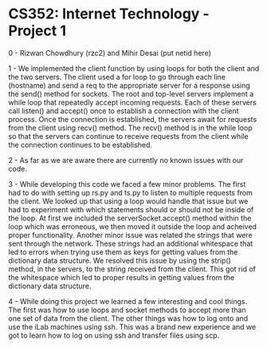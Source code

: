 # CS352: Internet Technology - Project 1

0 - Rizwan Chowdhury (rzc2) and Mihir Desai (put netid here)

1 - We implemented the client function by using loops for both the client and the two servers. The client used a for loop to go through each line (hostname)
    and send a req to the appropriate server for a response using the send() method for sockets. The root and top-level servers implement a while loop that 
    repeatedly accept incoming requests. Each of these servers call listen() and accept() once to establish a connection with the client process. Once the
    connection is established, the servers await for requests from the client using recv() method. The recv() method is in the while loop so that the servers
    can continue to receive requests from the client while the connection continues to be established.

2 - As far as we are aware there are currently no known issues with our code.

3 - While developing this code we faced a few minor problems. The first had to do with setting up rs.py and ts.py to listen to multiple requests from the client.
    We looked up that using a loop would handle that issue but we had to experiment with which statements should or should not be inside of the loop. At first we
    included the serverSocket.accept() method within the loop which was erroneous, we then moved it outside the loop and acheived proper functionality. Another minor
    issue was related the strings that were sent through the network. These strings had an additional whitespace that led to errors when trying use them as keys for
    getting values from the dictionary data structure. We resolved this issue by using the strip() method, in the servers, to the string received from the client.
    This got rid of the whitespace which led to proper results in getting values from the dictionary data structure.

4 - While doing this project we learned a few interesting and cool things. The first was how to use loops and socket methods to accept more than one set of data from the
    client. The other things was how to log onto and use the iLab machines using ssh. This was a brand new experience and we got to learn how to log on using ssh and transfer files
    using scp.

